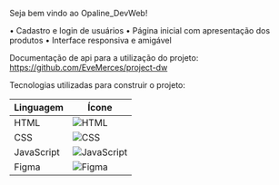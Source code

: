 Seja bem vindo ao Opaline_DevWeb!

• Cadastro e login de usuários
• Página inicial com apresentação dos produtos
• Interface responsiva e amigável

Documentação de api para a utilização do projeto: https://github.com/EveMerces/project-dw 

Tecnologias utilizadas para construir o projeto:

| Linguagem   | Ícone  |
|------------|--------|
| HTML       | ![HTML](https://cdn.jsdelivr.net/gh/devicons/devicon/icons/html5/html5-original.svg) |
| CSS        | ![CSS](https://cdn.jsdelivr.net/gh/devicons/devicon/icons/css3/css3-original.svg) |
| JavaScript | ![JavaScript](https://cdn.jsdelivr.net/gh/devicons/devicon/icons/javascript/javascript-original.svg) |
| Figma      | ![Figma](https://cdn.jsdelivr.net/gh/devicons/devicon/icons/figma/figma-original.svg) |
